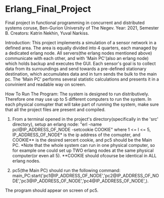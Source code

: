 # Erlang_Final_Project
Final project in functional programming in concurrent and distributed systems coruse, Ben-Gurion University of The Negev.
Year: 2021, Semester B.
Creators: Katrin Nekhin, Yuval Narkiss.

Introduction:
This project implements a simulation of a sensor network in a defined area.
The area is equally divided into 4 quarters, each managed by a dedicated erlang node.
All servers(the erlang nodes mentioned above) communicate with each other, and with 'Main PC'(also an erlang node) which holds backup and executes the GUI.
Each sensor's goal is to collect data from its surroundings and send towards a pre-defined stationary destination,
which accumulates data and in turn sends the bulk to the main pc.
The 'Main PC' performs several statistic calculations and presents it in a convinient and readable way on screen.

How To Run The Program:
The system is designed to run distributively. Therefore one may use up to 5 different computers to run the system.
In each physical comupter that will take part of running the system, make sure that all the project files are present and compiled.

1. From a terminal opened in the project's directory(specifically in the 'src' directory), setup an erlang node: "erl -name pcI@IP_ADDRESS_OF_NODE -setcookie COOKIE"
where 1 <= I <= 5, IP_ADDRESS_OF_NODE* is the ip address of the comupter, and COOKIE** is the desired sercert cookie,
and pc5 should be the Main PC. 
*Note that the whole system can run in one physical computer, so for example one could set up TWO erlang nodes at the same physical computer(or even all 5).
**COOKIE should ofcourse be identical in ALL erlang nodes.

2. pc5(the Main PC) should run the following command:
main_PC:start('pc1@IP_ADDRESS_OF_NODE','pc2@IP_ADDRESS_OF_NODE','pc3@IP_ADDRESS_OF_NODE','pc4@IP_ADDRESS_OF_NODE',).

The program should appear on screen of pc5.
